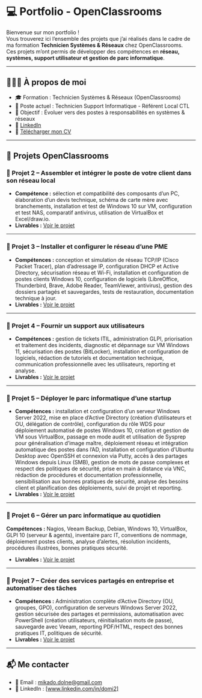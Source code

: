 # 💻 Portfolio - OpenClassrooms

Bienvenue sur mon portfolio !  
Vous trouverez ici l’ensemble des projets que j’ai réalisés dans le cadre de ma formation **Technicien Systèmes & Réseaux** chez OpenClassrooms.  
Ces projets m’ont permis de développer des compétences en **réseau, systèmes, support utilisateur et gestion de parc informatique**.  

---

## 👨🏽‍💻 À propos de moi
- 🎓 Formation : Technicien Systèmes & Réseaux (OpenClassrooms)  
- 💼 Poste actuel : Technicien Support Informatique - Référent Local CTL
- 🎯 Objectif : Évoluer vers des postes à responsabilités en systèmes & réseaux  
- 🔗 [LinkedIn](https://www.linkedin.com/in/domi2)
- 📄 [Télécharger mon CV](./CV.pdf) 

---

## 📂 Projets OpenClassrooms

### 🔹 Projet 2 – Assembler et intégrer le poste de votre client dans son réseau local
- **Compétence :** sélection et compatibilité des composants d’un PC, élaboration d’un devis technique, schéma de carte mère avec branchements, installation et test de Windows 10 sur VM, configuration et test NAS, comparatif antivirus, utilisation de VirtualBox et Excel/draw.io.
- **Livrables :** [Voir le projet](./MD_P2_assemblez-et-integrez-le-poste-de-votre-client-dans-son-reseau-local_2023-09-01)

---

### 🔹 Projet 3 – Installer et configurer le réseau d’une PME 
- **Compétences :** conception et simulation de réseau TCP/IP (Cisco Packet Tracer), plan d’adressage IP, configuration DHCP et Active Directory, sécurisation réseau et Wi-Fi, installation et configuration de postes clients Windows 10, configuration de logiciels (LibreOffice, Thunderbird, Brave, Adobe Reader, TeamViewer, antivirus), gestion des dossiers partagés et sauvegardes, tests de restauration, documentation technique à jour.
- **Livrables :** [Voir le projet](./MD_P3_installez-et-configurez-le-reseau-dune-pme_2023-09-27)

---

### 🔹 Projet 4 – Fournir un support aux utilisateurs
- **Compétences :** gestion de tickets ITIL, administration GLPI, priorisation et traitement des incidents, diagnostic et dépannage sur VM Windows 11, sécurisation des postes (BitLocker), installation et configuration de logiciels, rédaction de tutoriels et documentation technique, communication professionnelle avec les utilisateurs, reporting et analyse.
- **Livrables :** [Voir le projet](./MD_P4_fournissez-un-support-aux-utilisateurs-1_2023-10-16)

---

### 🔹 Projet 5 – Déployer le parc informatique d’une startup
- **Compétences :** installation et configuration d’un serveur Windows Server 2022, mise en place d’Active Directory (création d’utilisateurs et OU, délégation de contrôle), configuration du rôle WDS pour déploiement automatisé de postes Windows 10, création et gestion de VM sous VirtualBox, passage en mode audit et utilisation de Sysprep pour généralisation d’image maître, déploiement réseau et intégration automatique des postes dans l’AD, installation et configuration d’Ubuntu Desktop avec OpenSSH et connexion via Putty, accès à des partages Windows depuis Linux (SMB), gestion de mots de passe complexes et respect des politiques de sécurité, prise en main à distance via VNC, rédaction de procédures et documentation professionnelle, sensibilisation aux bonnes pratiques de sécurité, analyse des besoins client et planification des déploiements, suivi de projet et reporting.
- **Livrables :** [Voir le projet](./MD_P5_deployez-le-parc-informatique-dune-start-up-1_2023-11-14)

---

### 🔹 Projet 6 – Gérer un parc informatique au quotidien
**Compétences :** Nagios, Veeam Backup, Debian, Windows 10, VirtualBox, GLPI 10 (serveur & agents), inventaire parc IT, conventions de nommage, déploiement postes clients, analyse d’alertes, résolution incidents, procédures illustrées, bonnes pratiques sécurité.
- **Livrables :** [Voir le projet](./MD_P6_gerez-un-parc-informatique-au-quotidien-1_2023-12-05)

---

### 🔹 Projet 7 – Créer des services partagés en entreprise et automatiser des tâches 
- **Compétences :** Administration complète d’Active Directory (OU, groupes, GPO), configuration de serveurs Windows Server 2022, gestion sécurisée des partages et permissions, automatisation avec PowerShell (création utilisateurs, réinitialisation mots de passe), sauvegarde avec Veeam, reporting PDF/HTML, respect des bonnes pratiques IT, politiques de sécurité.
- **Livrables :** [Voir le projet](./MD_P7_creez-des-services-partages-en-entreprise-et-automatisez-des-taches-1_2024-01-09)

---

## 📬 Me contacter
- 📧 Email : mikado.dolne@gmail.com  
- 🔗 LinkedIn : [www.linkedin.com/in/domi2]    
